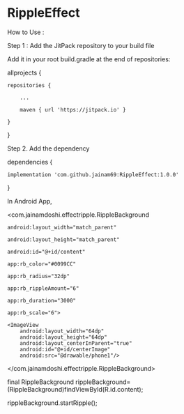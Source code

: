 # RippleEffect

How to Use : 

Step 1 : Add the JitPack repository to your build file

Add it in your root build.gradle at the end of repositories:

allprojects {

	repositories {
	
		...
		
		maven { url 'https://jitpack.io' }
		
	}
	
}

Step 2. Add the dependency

dependencies {

	implementation 'com.github.jainam69:RippleEffect:1.0.0'

}

In Android App,


<com.jainamdoshi.effectripple.RippleBackground

	android:layout_width="match_parent"
	
	android:layout_height="match_parent"
	
	android:id="@+id/content"
	
	app:rb_color="#0099CC"
	
	app:rb_radius="32dp"
	
	app:rb_rippleAmount="6"
	
	app:rb_duration="3000"
	
	app:rb_scale="6">

	<ImageView
		android:layout_width="64dp"
		android:layout_height="64dp"
		android:layout_centerInParent="true"
		android:id="@+id/centerImage"
		android:src="@drawable/phone1"/>
</com.jainamdoshi.effectripple.RippleBackground>


final RippleBackground rippleBackground=(RippleBackground)findViewById(R.id.content);

rippleBackground.startRipple();

